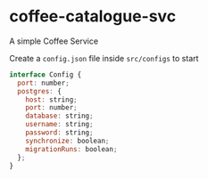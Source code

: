 # coffee-catalogue-svc
A simple Coffee Service

Create a `config.json` file inside `src/configs` to start

```js
interface Config {
  port: number;
  postgres: {
    host: string;
    port: number;
    database: string;
    username: string;
    password: string;
    synchronize: boolean;
    migrationRuns: boolean;
  };
}
```
